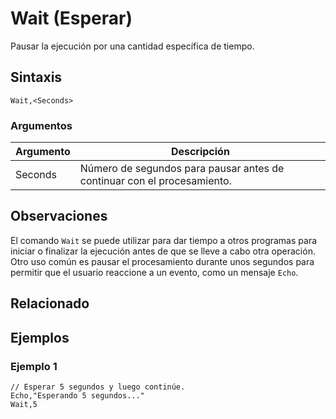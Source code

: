 # Wait (Esperar)

Pausar la ejecución por una cantidad específica de tiempo.

## Sintaxis

```pebakery
Wait,<Seconds>
```

### Argumentos

| Argumento | Descripción |
| --- | --- |
| Seconds | Número de segundos para pausar antes de continuar con el procesamiento. |

## Observaciones

El comando `Wait` se puede utilizar para dar tiempo a otros programas para iniciar o finalizar la ejecución antes de que se lleve a cabo otra operación. Otro uso común es pausar el procesamiento durante unos segundos para permitir que el usuario reaccione a un evento, como un mensaje `Echo`.

## Relacionado

## Ejemplos

### Ejemplo 1

```pebakery
// Esperar 5 segundos y luego continúe.
Echo,"Esperando 5 segundos..."
Wait,5
```
